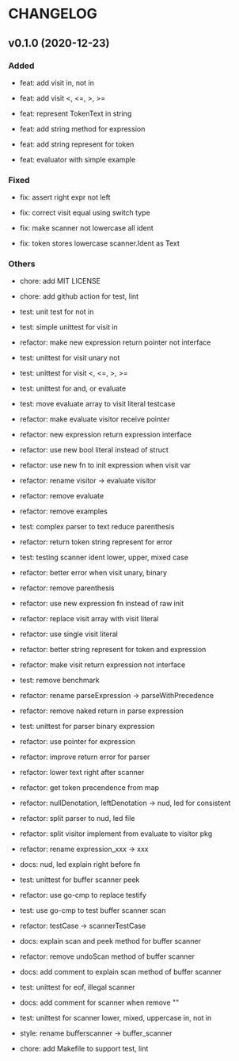 # CHANGELOG

## v0.1.0 (2020-12-23)

### Added

- feat: add visit in, not in

- feat: add visit <, <=, >, >=

- feat: represent TokenText in string

- feat: add string method for expression

- feat: add string represent for token

- feat: evaluator with simple example

### Fixed

- fix: assert right expr not left

- fix: correct visit equal using switch type

- fix: make scanner not lowercase all ident

- fix: token stores lowercase scanner.Ident as Text

### Others

- chore: add MIT LICENSE

- chore: add github action for test, lint

- test: unit test for not in

- test: simple unittest for visit in

- refactor: make new expression return pointer not interface

- test: unittest for visit unary not

- test: unittest for visit <, <=, >, >=

- test: unittest for and, or evaluate

- test: move evaluate array to visit literal testcase

- refactor: make evaluate visitor receive pointer

- refactor: new expression return expression interface

- refactor: use new bool literal instead of struct

- refactor: use new fn to init expression when visit var

- refactor: rename visitor -> evaluate visitor

- refactor: remove evaluate

- refactor: remove examples

- test: complex parser to text reduce parenthesis

- refactor: return token string represent for error

- test: testing scanner ident lower, upper, mixed case

- refactor: better error when visit unary, binary

- refactor: remove parenthesis

- refactor: use new expression fn instead of raw init

- refactor: replace visit array with visit literal

- refactor: use single visit literal

- refactor: better string represent for token and expression

- refactor: make visit return expression not interface

- test: remove benchmark

- refactor: rename parseExpression -> parseWithPrecedence

- refactor: remove naked return in parse expression

- test: unittest for parser binary expression

- refactor: use pointer for expression

- refactor: improve return error for parser

- refactor: lower text right after scanner

- refactor: get token precendence from map

- refactor: nullDenotation, leftDenotation -> nud, led for consistent

- refactor: split parser to nud, led file

- refactor: split visitor implement from evaluate to visitor pkg

- refactor: rename expression_xxx -> xxx

- docs: nud, led explain right before fn

- test: unittest for buffer scanner peek

- refactor: use go-cmp to replace testify

- test: use go-cmp to test buffer scanner scan

- refactor: testCase -> scannerTestCase

- docs: explain scan and peek method for buffer scanner

- refactor: remove undoScan method of buffer scanner

- docs: add comment to explain scan method of buffer scanner

- test: unittest for eof, illegal scanner

- docs: add comment for scanner when remove ""

- test: unittest for scanner lower, mixed, uppercase in, not in

- style: rename bufferscanner -> buffer_scanner

- chore: add Makefile to support test, lint